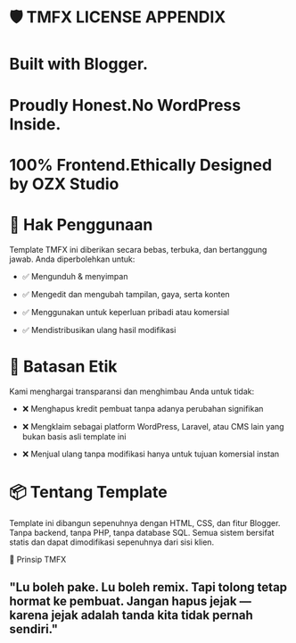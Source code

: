 # 🛡️ TMFX LICENSE APPENDIX

# Built with Blogger. 
# Proudly Honest.No WordPress Inside.
# 100% Frontend.Ethically Designed by OZX Studio

# 📜 Hak Penggunaan

Template TMFX ini diberikan secara bebas, terbuka, dan bertanggung jawab. Anda diperbolehkan untuk:

- ✅ Mengunduh & menyimpan

- ✅ Mengedit dan mengubah tampilan, gaya, serta konten

- ✅ Menggunakan untuk keperluan pribadi atau komersial

- ✅ Mendistribusikan ulang hasil modifikasi

# 🚫 Batasan Etik

Kami menghargai transparansi dan menghimbau Anda untuk tidak:

- ❌ Menghapus kredit pembuat tanpa adanya perubahan signifikan

- ❌ Mengklaim sebagai platform WordPress, Laravel, atau CMS lain yang bukan basis asli template ini

- ❌ Menjual ulang tanpa modifikasi hanya untuk tujuan komersial instan

# 📦 Tentang Template

Template ini dibangun sepenuhnya dengan HTML, CSS, dan fitur Blogger. Tanpa backend, tanpa PHP, tanpa database SQL. Semua sistem bersifat statis dan dapat dimodifikasi sepenuhnya dari sisi klien.

🧠 Prinsip TMFX

## "Lu boleh pake. Lu boleh remix. Tapi tolong tetap hormat ke pembuat. Jangan hapus jejak — karena jejak adalah tanda kita tidak pernah sendiri."
